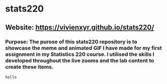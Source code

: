 # stats220
## Website: https://vivienxyr.github.io/stats220/

### Purpose: The purose of this stats220 repository is to showcase the meme and animated GIF I have made for my first assignment in my Statistics 220 course. I utilised the skills I developed throughout the live zooms and the lab content to create these items. 

```
hello
```

